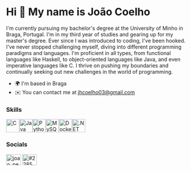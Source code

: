 Hi 👋 My name is João Coelho
=============================

I'm currently pursuing my bachelor's degree at the University of Minho in Braga, Portugal. I'm in my third year of studies and gearing up for my master's degree.
Ever since I was introduced to coding, I've been hooked. I've never stopped challenging myself, diving into different programming paradigms and languages. 
I'm proficient in all types, from functional languages like Haskell, to object-oriented languages like Java, and even imperative languages like C. I thrive on pushing my boundaries and continually seeking out new challenges in the world of programming.

*   🌍  I'm based in Braga
*   ✉️  You can contact me at [jhcoelho03@gmail.com](mailto:jhcoelho03@gmail.com)

### Skills 
<p align="left">
<a href="https://docs.microsoft.com/en-us/cpp/?view=msvc-170" target="_blank" rel="noreferrer"><img src="https://raw.githubusercontent.com/danielcranney/readme-generator/main/public/icons/skills/c-colored.svg" width="36" height="36" alt="C" /></a><a href="https://www.oracle.com/java/" target="_blank" rel="noreferrer"><img src="https://raw.githubusercontent.com/danielcranney/readme-generator/main/public/icons/skills/java-colored.svg" width="36" height="36" alt="Java" /></a><a href="https://www.python.org/" target="_blank" rel="noreferrer"><img src="https://raw.githubusercontent.com/danielcranney/readme-generator/main/public/icons/skills/python-colored.svg" width="36" height="36" alt="Python" /></a><a href="https://www.mysql.com/" target="_blank" rel="noreferrer"><img src="https://raw.githubusercontent.com/danielcranney/readme-generator/main/public/icons/skills/mysql-colored.svg" width="36" height="36" alt="MySQL" /></a><a href="https://www.docker.com/" target="_blank" rel="noreferrer"><img src="https://raw.githubusercontent.com/danielcranney/readme-generator/main/public/icons/skills/docker-colored.svg" width="36" height="36" alt="Docker" /></a><a href="https://dotnet.microsoft.com/en-us/" target="_blank" rel="noreferrer"><img src="https://raw.githubusercontent.com/danielcranney/readme-generator/main/public/icons/skills/dot-net-colored.svg" width="36" height="36" alt=".NET" /></a>
</p>                    

### Socials
                  
<p align="left">
<a href="https://instagram.com/joao_peres_coelho" target="blank"><img align="center" src="https://raw.githubusercontent.com/rahuldkjain/github-profile-readme-generator/master/src/images/icons/Social/instagram.svg" alt="joao_peres_coelho" height="30" width="40" /></a>
<a href="https://discord.gg/#2285" target="blank"><img align="center" src="https://raw.githubusercontent.com/rahuldkjain/github-profile-readme-generator/master/src/images/icons/Social/discord.svg" alt="#2285" height="30" width="40" /></a>
</p>
